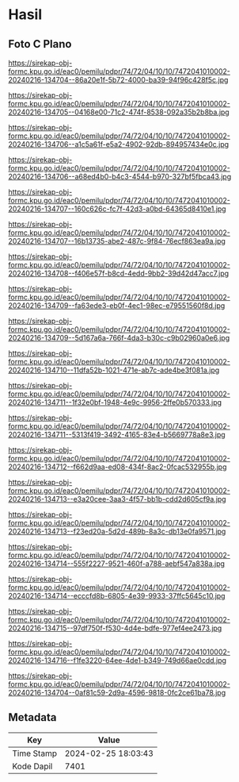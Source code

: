 # Hasil

## Foto C Plano

https://sirekap-obj-formc.kpu.go.id/eac0/pemilu/pdpr/74/72/04/10/10/7472041010002-20240216-134704--86a20e1f-5b72-4000-ba39-94f96c428f5c.jpg

https://sirekap-obj-formc.kpu.go.id/eac0/pemilu/pdpr/74/72/04/10/10/7472041010002-20240216-134705--04168e00-71c2-474f-8538-092a35b2b8ba.jpg

https://sirekap-obj-formc.kpu.go.id/eac0/pemilu/pdpr/74/72/04/10/10/7472041010002-20240216-134706--a1c5a61f-e5a2-4902-92db-894957434e0c.jpg

https://sirekap-obj-formc.kpu.go.id/eac0/pemilu/pdpr/74/72/04/10/10/7472041010002-20240216-134706--a68ed4b0-b4c3-4544-b970-327bf5fbca43.jpg

https://sirekap-obj-formc.kpu.go.id/eac0/pemilu/pdpr/74/72/04/10/10/7472041010002-20240216-134707--160c626c-fc7f-42d3-a0bd-64365d8410e1.jpg

https://sirekap-obj-formc.kpu.go.id/eac0/pemilu/pdpr/74/72/04/10/10/7472041010002-20240216-134707--16b13735-abe2-487c-9f84-76ecf863ea9a.jpg

https://sirekap-obj-formc.kpu.go.id/eac0/pemilu/pdpr/74/72/04/10/10/7472041010002-20240216-134708--f406e57f-b8cd-4edd-9bb2-39d42d47acc7.jpg

https://sirekap-obj-formc.kpu.go.id/eac0/pemilu/pdpr/74/72/04/10/10/7472041010002-20240216-134709--fa63ede3-eb0f-4ec1-98ec-e79551560f8d.jpg

https://sirekap-obj-formc.kpu.go.id/eac0/pemilu/pdpr/74/72/04/10/10/7472041010002-20240216-134709--5d167a6a-766f-4da3-b30c-c9b02960a0e6.jpg

https://sirekap-obj-formc.kpu.go.id/eac0/pemilu/pdpr/74/72/04/10/10/7472041010002-20240216-134710--11dfa52b-1021-471e-ab7c-ade4be3f081a.jpg

https://sirekap-obj-formc.kpu.go.id/eac0/pemilu/pdpr/74/72/04/10/10/7472041010002-20240216-134711--1f32e0bf-1948-4e9c-9956-2ffe0b570333.jpg

https://sirekap-obj-formc.kpu.go.id/eac0/pemilu/pdpr/74/72/04/10/10/7472041010002-20240216-134711--5313f419-3492-4165-83e4-b5669778a8e3.jpg

https://sirekap-obj-formc.kpu.go.id/eac0/pemilu/pdpr/74/72/04/10/10/7472041010002-20240216-134712--f662d9aa-ed08-434f-8ac2-0fcac532955b.jpg

https://sirekap-obj-formc.kpu.go.id/eac0/pemilu/pdpr/74/72/04/10/10/7472041010002-20240216-134713--e3a20cee-3aa3-4f57-bb1b-cdd2d605cf9a.jpg

https://sirekap-obj-formc.kpu.go.id/eac0/pemilu/pdpr/74/72/04/10/10/7472041010002-20240216-134713--f23ed20a-5d2d-489b-8a3c-db13e0fa9571.jpg

https://sirekap-obj-formc.kpu.go.id/eac0/pemilu/pdpr/74/72/04/10/10/7472041010002-20240216-134714--555f2227-9521-460f-a788-aebf547a838a.jpg

https://sirekap-obj-formc.kpu.go.id/eac0/pemilu/pdpr/74/72/04/10/10/7472041010002-20240216-134714--ecccfd8b-6805-4e39-9933-37ffc5645c10.jpg

https://sirekap-obj-formc.kpu.go.id/eac0/pemilu/pdpr/74/72/04/10/10/7472041010002-20240216-134715--97df750f-f530-4d4e-bdfe-977ef4ee2473.jpg

https://sirekap-obj-formc.kpu.go.id/eac0/pemilu/pdpr/74/72/04/10/10/7472041010002-20240216-134716--f1fe3220-64ee-4de1-b349-749d66ae0cdd.jpg

https://sirekap-obj-formc.kpu.go.id/eac0/pemilu/pdpr/74/72/04/10/10/7472041010002-20240216-134704--0af81c59-2d9a-4596-9818-0fc2ce61ba78.jpg


## Metadata

| Key        | Value               |
| ---------- | ------------------- |
| Time Stamp | 2024-02-25 18:03:43 |
| Kode Dapil | 7401                |



